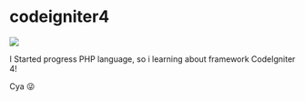 # codeigniter4

 <img src="../public/theme/dist/img/ci4(1).jpg">

 I Started progress PHP language, so i learning about framework CodeIgniter 4!

 Cya 😜

